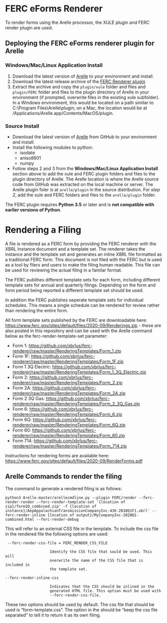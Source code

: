 # FERC eForms Renderer

To render forms using the Arelle processor, the XULE plugin and FERC render plugin are used.

## <a name="deploying"></a>Deploying the FERC eForms renderer plugin for Arelle
### Windows/Mac/Linux Application Install
1. Download the latest version of [Arelle](http://arelle.org/pub/) to your environment and install. 
2. Download the latest release archive of the [FERC Renderer plugin](../../releases) 
3. Extract the archive and copy the ```plugin/xule``` folder and files and ```plugin/FERC``` folder and files to the plugin directory of Arelle in your environment (if prompted, overwrite files in the existing xule subfolder). In a Windows environment, this would be located on a path similar to C:\Program Files\Arelle\plugin; on a Mac, the location would be at /Applications/Arelle.app/Contents/MacOS/plugin. 

### Source Install
* Download the latest version of [Arelle](https://github.com/Arelle/Arelle/) from GitHub to your environment and install. 
* Install the following modules to python:
  * isodate
  * aniso8601
  * numpy
* Follow steps 2 and 3 from the **Windows/Mac/Linux Application Install** section above to add the xule and FERC plugin folders and files to the plugin directory of Arelle. The Arelle location is where the Arelle source code from GitHub was extracted on the local machine or server. The Arelle plugin foler is at ```arelle/plugin``` in the source distribution. For *step 2*, add the xule and FERC folders and files to the ```arelle/plugin``` folder.

The FERC plugin requires **Python 3.5** or later and is **not compatible with earlier versions of Python**.

# Rendering a Filing

A file is rendered as a FERC form by providing the FERC renderer with the XBRL Instance document and a template set. The renderer takes the instance and the template set and generates an inline XBRL file formatted as a traditional FERC form. This document is not filed with the FERC but is used as a tool by filers and users to make the filing human readable.  This file can be used for reviewing the actual filing in a familar format.

The FERC publihes different template sets for each form, including different template sets for annual and quarterly filings. Depending on the form and form period being reported a different template set should be used. 

In addition the FERC publishes seperate template sets for individual schedules.  This means a single schedule can be rendered for review rather than rendering the entire form.

All form template sets published by the FERC are downloadable here: https://www.ferc.gov/sites/default/files/2020-09/Renderings.zip - these are also posted in this repository and can be used with the Arelle command below as the ferc-render-template-set parameter:

 - Form 1: https://github.com/xbrlus/ferc-renderer/raw/master/RenderingTemplates/Form_1.zip
 - Form 1F: https://github.com/xbrlus/ferc-renderer/raw/master/RenderingTemplates/Form_1F.zip
 - Form 1 3Q Electric: https://github.com/xbrlus/ferc-renderer/raw/master/RenderingTemplates/Form_1_3Q_Electric.zip
 - Form 2: https://github.com/xbrlus/ferc-renderer/raw/master/RenderingTemplates/Form_2.zip
 - Form 2A: https://github.com/xbrlus/ferc-renderer/raw/master/RenderingTemplates/Form_2A.zip
 - Form 2 3Q Gas: https://github.com/xbrlus/ferc-renderer/raw/master/RenderingTemplates/Form_2_3Q_Gas.zip
 - Form 6: https://github.com/xbrlus/ferc-renderer/raw/master/RenderingTemplates/Form_6.zip
 - Form 6Q: https://github.com/xbrlus/ferc-renderer/raw/master/RenderingTemplates/Form_6Q.zip
 - Form 60: https://github.com/xbrlus/ferc-renderer/raw/master/RenderingTemplates/Form_60.zip
 - Form 714: https://github.com/xbrlus/ferc-renderer/raw/master/RenderingTemplates/Form_714.zip

Instructions for rendering forms are available here: https://www.ferc.gov/sites/default/files/2020-09/RenderForms.pdf

## Arelle Commands to render the filing
The command to generate a rendered  filing is as follows:

``python3 Arelle-master/arellecmdline.py --plugin FERC/render --ferc-render-render --ferc-render-template-set '{location of zip}/form1Q_combined.zip' -f {location of instance}/AepAppalachianTransmissionCompanyInc-436-2018Q1F1.xbrl' --ferc-render-inline {location of output}/MyCompanyInc-2020Q1-combined.html --ferc-render-debug``

This will refer to an external CSS file in the template. To include the css file in the rendered file the following options are used:

 `` --ferc-render-css-file = FERC_RENDER_CSS_FILE``
 
                        Identify the CSS file that sould be used. This will
                        overwrite the name of the CSS file that is included in
                        the template set.
                        
                        
  ``--ferc-render-inline-css``
  
                        Indicates that the CSS should be inlined in the
                        generated HTML file. This option must be used with
                        --ferc-render-css-file.

These two options should be used by default.  The css file that should be used is “form-template.css”.  The option in the should be “keep the css file separated” to tell it to return it as its own filing.
